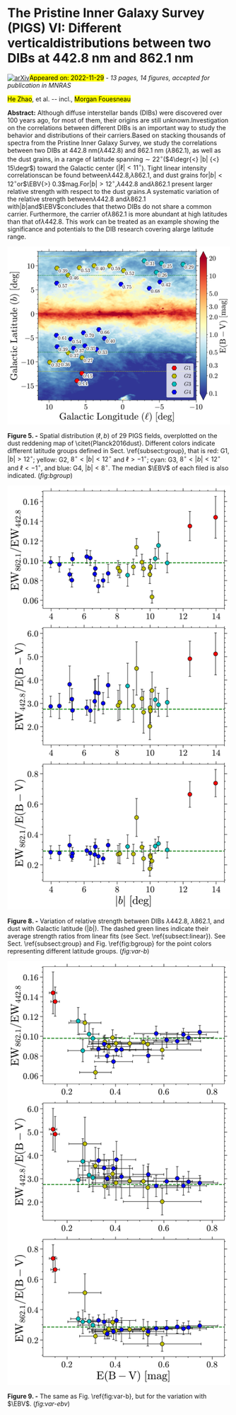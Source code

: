 <div class="macros" style="visibility:hidden;">
$\newcommand{\ensuremath}{}$
$\newcommand{\xspace}{}$
$\newcommand{\object}[1]{\texttt{#1}}$
$\newcommand{\farcs}{{.}''}$
$\newcommand{\farcm}{{.}'}$
$\newcommand{\arcsec}{''}$
$\newcommand{\arcmin}{'}$
$\newcommand{\ion}[2]{#1#2}$
$\newcommand{\textsc}[1]{\textrm{#1}}$
$\newcommand{\hl}[1]{\textrm{#1}}$
$\newcommand{\EBV}{E(B {-} V)}$
$\newcommand{\Teff}{T_{\rm eff}}$
$\newcommand{\logg}{{\rm log} g}$
$\newcommand{\feh}{\rm[Fe/H]}$
$\newcommand{\kms}{\rm km s^{-1}}$
$\newcommand{\Mathias}[1]{{\color{magenta} [Mathias:#1]}}$
$\newcommand{\hz}[1]{{\color{red} [He:#1]}}$
$\newcommand{\thebibliography}{\DeclareRobustCommand{\VAN}[3]{##3}\VANthebibliography}$</div>

<div class="macros" style="visibility:hidden;">
$\newcommand{$\ensuremath$}{}$
$\newcommand{$\xspace$}{}$
$\newcommand{$\object$}[1]{\texttt{#1}}$
$\newcommand{$\farcs$}{{.}''}$
$\newcommand{$\farcm$}{{.}'}$
$\newcommand{$\arcsec$}{''}$
$\newcommand{$\arcmin$}{'}$
$\newcommand{$\ion$}[2]{#1#2}$
$\newcommand{$\textsc$}[1]{\textrm{#1}}$
$\newcommand{$\hl$}[1]{\textrm{#1}}$
$\newcommand{$\EBV$}{E(B {-} V)}$
$\newcommand{$\Teff$}{T_{\rm eff}}$
$\newcommand{$\logg$}{{\rm log} g}$
$\newcommand{$\feh$}{\rm[Fe/H]}$
$\newcommand{$\kms$}{\rm km s^{-1}}$
$\newcommand{$\Mathias$}[1]{{\color{magenta} [Mathias:#1]}}$
$\newcommand{$\hz$}[1]{{\color{red} [He:#1]}}$
$\newcommand{$\thebibliography$}{\DeclareRobustCommand{\VAN}[3]{##3}\VANthebibliography}$</div>



<div id="title">

# The Pristine Inner Galaxy Survey (PIGS) VI: Different verticaldistributions between two DIBs at 442.8 nm and 862.1 nm

</div>
<div id="comments">

[![arXiv](https://img.shields.io/badge/arXiv-2211.15224-b31b1b.svg)](https://arxiv.org/abs/2211.15224)<mark>Appeared on: 2022-11-29</mark> - _13 pages, 14 figures, accepted for publication in MNRAS_

</div>
<div id="authors">

<mark><mark>He Zhao</mark></mark>, et al. -- incl., <mark><mark>Morgan Fouesneau</mark></mark>

</div>
<div id="abstract">

**Abstract:** Although diffuse interstellar bands (DIBs) were discovered over 100 years ago, for most of them, their origins are still unknown.Investigation on the correlations between different DIBs is an important way to study the behavior and distributions of their carriers.Based on stacking thousands of spectra from the Pristine Inner Galaxy Survey, we study the correlations between two DIBs at 442.8 nm($\lambda$442.8) and 862.1 nm ($\lambda$862.1), as well as the dust grains, in a range of latitude spanning${\sim}22^{\circ}$($4\degr{<} |b| {<} 15\degr$) toward the Galactic center ($|\ell| {<} 11^{\circ}$). Tight linear intensity correlationscan be found between$\lambda$442.8,$\lambda$862.1, and dust grains for$|b| {<} 12^{\circ}$or$\EBV{>} 0.3$mag.For$|b| {>} 12^{\circ}$,$\lambda$442.8 and$\lambda$862.1 present larger relative strength with respect to the dust grains.A systematic variation of the relative strength between$\lambda$442.8 and$\lambda$862.1 with$|b|$and$\EBV$concludes that thetwo DIBs do not share a common carrier. Furthermore, the carrier of$\lambda$862.1 is more abundant at high latitudes than that of$\lambda$442.8. This work can be treated as an example showing the significance and potentials to the DIB research covering alarge latitude range.

</div>

<div id="div_fig1">

<img src="tmp_2211.15224/./figures/bGroup.png" alt="Fig5" width="100%"/>

**Figure 5. -** Spatial distribution $(\ell,b)$ of 29 PIGS fields, overplotted on the dust reddening map of \citet{Planck2016dust}.
    Different colors indicate different latitude groups defined in Sect. \ref{subsect:group}, that is red: G1, $|b| {>} 12^{\circ}$;
    yellow: G2, $8^{\circ} {<} |b| {<} 12^{\circ}$ and $\ell{>}{-}1^{\circ}$; cyan: G3, $8^{\circ} {<} |b| {<} 12^{\circ}$
    and $\ell{<}{-}1^{\circ}$, and blue: G4, $|b| {<} 8^{\circ}$. The median $\EBV$ of each filed is also indicated. (*fig:bgroup*)

</div>
<div id="div_fig2">

<img src="tmp_2211.15224/./figures/ratio-babs.png" alt="Fig8" width="100%"/>

**Figure 8. -** Variation of relative strength between DIBs $\lambda$442.8, $\lambda$862.1, and dust with Galactic latitude ($|b|$). The
  dashed green lines indicate their average strength ratios from linear fits (see Sect. \ref{subsect:linear}). See Sect.
  \ref{subsect:group} and Fig. \ref{fig:bgroup} for the point colors representing different latitude groups. (*fig:var-b*)

</div>
<div id="div_fig3">

<img src="tmp_2211.15224/./figures/ratio-EBV.png" alt="Fig9" width="100%"/>

**Figure 9. -** The same as Fig. \ref{fig:var-b}, but for the variation with $\EBV$. (*fig:var-ebv*)

</div>